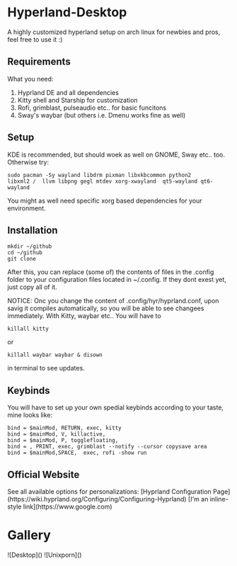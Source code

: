 # Hyperland-Desktop 
A highly customized hyperland setup on arch linux for newbies and pros, feel free to use it :)   
<h2>Requirements</h2> 
What you need:  

1. Hyprland DE and all dependencies 
2. Kitty shell and Starship for customization 
3. Rofi, grimblast, pulseaudio etc.. for basic funcitons 
4. Sway's waybar (but others i.e. Dmenu works fine as well)  

<h2>Setup</h2> 
KDE is recommended, but should woek as well on GNOME, Sway etc.. too. Otherwise  try:  

``` 
sudo pacman -Sy wayland libdrm pixman libxkbcommon python2 
libxml2 /  llvm libpng gegl mtdev xorg-xwayland  qt5-wayland qt6-wayland
```  

You might as well need specific xorg based dependencies for your environment.   

<h2>Installation</h2>  

```
mkdir ~/github 
cd ~/github 
git clone  
``` 
After this, you can replace (some of) the contents of files in the .config folder to your configuration files located in ~/.config. If they dont exest yet, just copy all of it.  

NOTICE: Onc you change the content of .config/hyr/hyprland.conf, upon savig it compiles automatically, so you will be able to see changees immediately. With Kitty, waybar etc.. You will have to  
``` 
killall kitty
``` 
or
```
killall waybar waybar & disown 
``` 
in terminal to see updates.  

<h2>Keybinds</h2> 
You will have to set up your own spedial keybinds according to your taste, mine looks like:  

``` 
bind = $mainMod, RETURN, exec, kitty 
bind = $mainMod, V, killactive, 
bind = $mainMod, P, togglefloating, 
bind = , PRINT, exec, grimblast --notify --cursor copysave area 
bind = $mainMod,SPACE,  exec, rofi -show run 
```  

<h2>Official Website</h2> 
See all available options for personalizations: 
[Hyprland Configuration Page](https://wiki.hyprland.org/Configuring/Configuring-Hyprland) 
[I'm an inline-style link](https://www.google.com)   

<h1>Gallery</h1> 
![Desktop]() ![Unixporn]() 
